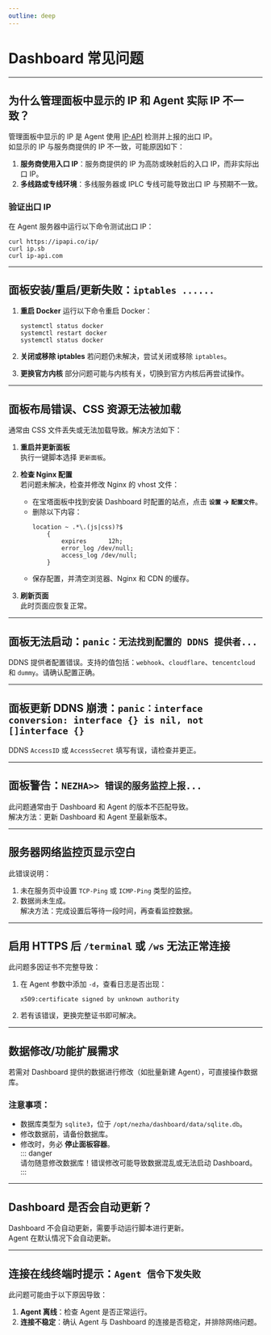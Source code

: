 ```yaml
---
outline: deep
---
```


# Dashboard 常见问题

---

## 为什么管理面板中显示的 IP 和 Agent 实际 IP 不一致？

管理面板中显示的 IP 是 Agent 使用 [IP-API](https://github.com/nezhahq/agent/blob/main/pkg/monitor/myip.go) 检测并上报的出口 IP。  
如显示的 IP 与服务商提供的 IP 不一致，可能原因如下：
1. **服务商使用入口 IP**：服务商提供的 IP 为高防或映射后的入口 IP，而非实际出口 IP。
2. **多线路或专线环境**：多线服务器或 IPLC 专线可能导致出口 IP 与预期不一致。

### 验证出口 IP
在 Agent 服务器中运行以下命令测试出口 IP：
```shell
curl https://ipapi.co/ip/
curl ip.sb
curl ip-api.com
```

---

## 面板安装/重启/更新失败：`iptables ......`

1. **重启 Docker**
   运行以下命令重启 Docker：
   ```shell
   systemctl status docker
   systemctl restart docker
   systemctl status docker
   ```

2. **关闭或移除 iptables**
   若问题仍未解决，尝试关闭或移除 `iptables`。

3. **更换官方内核**
   部分问题可能与内核有关，切换到官方内核后再尝试操作。

---

## 面板布局错误、CSS 资源无法被加载

通常由 CSS 文件丢失或无法加载导致。解决方法如下：
1. **重启并更新面板**  
   执行一键脚本选择 `更新面板`。

2. **检查 Nginx 配置**  
   若问题未解决，检查并修改 Nginx 的 vhost 文件：
   - 在宝塔面板中找到安装 Dashboard 时配置的站点，点击 **`设置` → `配置文件`**。
   - 删除以下内容：
     ```nginx
     location ~ .*\.(js|css)?$
         {
             expires      12h;
             error_log /dev/null;
             access_log /dev/null;
         }
     ```
   - 保存配置，并清空浏览器、Nginx 和 CDN 的缓存。

3. **刷新页面**  
   此时页面应恢复正常。

---

## 面板无法启动：`panic：无法找到配置的 DDNS 提供者...`

DDNS 提供者配置错误。支持的值包括：`webhook`、`cloudflare`、`tencentcloud` 和 `dummy`。请确认配置正确。

---

## 面板更新 DDNS 崩溃：`panic：interface conversion: interface {} is nil, not []interface {}`

DDNS `AccessID` 或 `AccessSecret` 填写有误，请检查并更正。

---

## 面板警告：`NEZHA>> 错误的服务监控上报...`

此问题通常由于 Dashboard 和 Agent 的版本不匹配导致。  
解决方法：更新 Dashboard 和 Agent 至最新版本。

---

## 服务器网络监控页显示空白

此错误说明：
1. 未在服务页中设置 `TCP-Ping` 或 `ICMP-Ping` 类型的监控。
2. 数据尚未生成。  
解决方法：完成设置后等待一段时间，再查看监控数据。

---

## 启用 HTTPS 后 `/terminal` 或 `/ws` 无法正常连接

此问题多因证书不完整导致：
1. 在 Agent 参数中添加 `-d`，查看日志是否出现：
   ```plaintext
   x509:certificate signed by unknown authority
   ```
2. 若有该错误，更换完整证书即可解决。

---

## 数据修改/功能扩展需求

若需对 Dashboard 提供的数据进行修改（如批量新建 Agent），可直接操作数据库。  
### 注意事项：
- 数据库类型为 `sqlite3`，位于 `/opt/nezha/dashboard/data/sqlite.db`。
- 修改数据前，请备份数据库。
- 修改时，务必 **停止面板容器**。  
::: danger  
请勿随意修改数据库！错误修改可能导致数据混乱或无法启动 Dashboard。
:::

---

## Dashboard 是否会自动更新？

Dashboard 不会自动更新，需要手动运行脚本进行更新。  
Agent 在默认情况下会自动更新。

---

## 连接在线终端时提示：`Agent 信令下发失败`

此问题可能由于以下原因导致：
1. **Agent 离线**：检查 Agent 是否正常运行。
2. **连接不稳定**：确认 Agent 与 Dashboard 的连接是否稳定，并排除网络问题。
